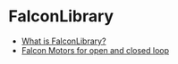 
# FalconLibrary

- [What is FalconLibrary?](docs/learn/falconlib/intro)
- [Falcon Motors for open and closed loop](docs/learn/falconlib/falconmotor)